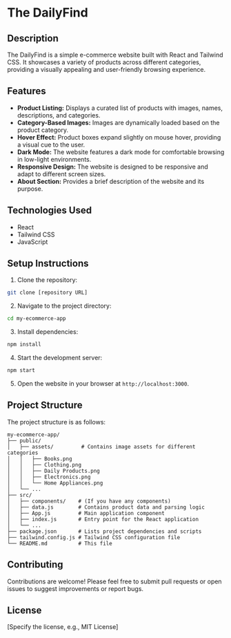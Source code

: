 # The DailyFind

## Description

The DailyFind is a simple e-commerce website built with React and Tailwind CSS. It showcases a variety of products across different categories, providing a visually appealing and user-friendly browsing experience.

## Features

*   **Product Listing:** Displays a curated list of products with images, names, descriptions, and categories.
*   **Category-Based Images:** Images are dynamically loaded based on the product category.
*   **Hover Effect:** Product boxes expand slightly on mouse hover, providing a visual cue to the user.
*   **Dark Mode:** The website features a dark mode for comfortable browsing in low-light environments.
*   **Responsive Design:** The website is designed to be responsive and adapt to different screen sizes.
*   **About Section:** Provides a brief description of the website and its purpose.

## Technologies Used

*   React
*   Tailwind CSS
*   JavaScript

## Setup Instructions

1.  Clone the repository:

```bash
git clone [repository URL]
```

2.  Navigate to the project directory:

```bash
cd my-ecommerce-app
```

3.  Install dependencies:

```bash
npm install
```

4.  Start the development server:

```bash
npm start
```

5.  Open the website in your browser at `http://localhost:3000`.

## Project Structure

The project structure is as follows:

```
my-ecommerce-app/
├── public/
│   ├── assets/         # Contains image assets for different categories
│   │   ├── Books.png
│   │   ├── Clothing.png
│   │   ├── Daily Products.png
│   │   ├── Electronics.png
│   │   └── Home Appliances.png
│   └── ...
├── src/
│   ├── components/    # (If you have any components)
│   ├── data.js        # Contains product data and parsing logic
│   ├── App.js         # Main application component
│   ├── index.js       # Entry point for the React application
│   └── ...
├── package.json       # Lists project dependencies and scripts
├── tailwind.config.js # Tailwind CSS configuration file
└── README.md          # This file
```

## Contributing

Contributions are welcome! Please feel free to submit pull requests or open issues to suggest improvements or report bugs.

## License

[Specify the license, e.g., MIT License]
